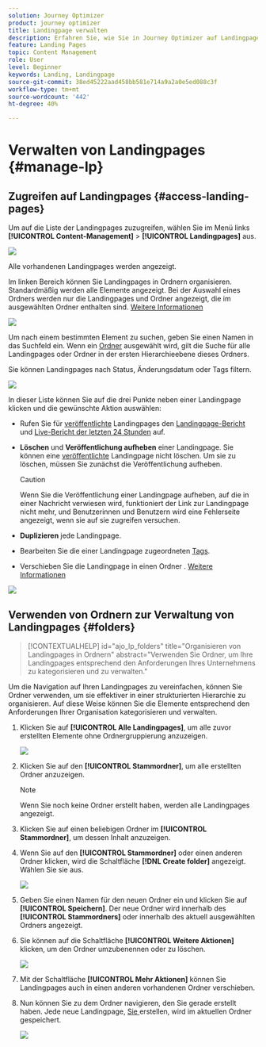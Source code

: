 ```yaml
---
solution: Journey Optimizer
product: journey optimizer
title: Landingpage verwalten
description: Erfahren Sie, wie Sie in Journey Optimizer auf Landingpages zugreifen und diese verwalten können
feature: Landing Pages
topic: Content Management
role: User
level: Beginner
keywords: Landing, Landingpage
source-git-commit: 38ed45222aad458bb581e714a9a2a0e5ed088c3f
workflow-type: tm+mt
source-wordcount: '442'
ht-degree: 40%

---
```


# Verwalten von Landingpages {#manage-lp}

## Zugreifen auf Landingpages {#access-landing-pages}

Um auf die Liste der Landingpages zuzugreifen, wählen Sie im Menü links **[!UICONTROL Content-Management]** > **[!UICONTROL Landingpages]** aus.

![](assets/lp_access-list.png)

Alle vorhandenen Landingpages werden angezeigt.

Im linken Bereich können Sie Landingpages in Ordnern organisieren. Standardmäßig werden alle Elemente angezeigt. Bei der Auswahl eines Ordners werden nur die Landingpages und Ordner angezeigt, die im ausgewählten Ordner enthalten sind. [Weitere Informationen](#folders)

![](assets/lp-access-list-folders.png)

Um nach einem bestimmten Element zu suchen, geben Sie einen Namen in das Suchfeld ein. Wenn ein [Ordner](#folders) ausgewählt wird, gilt die Suche für alle Landingpages oder Ordner in der ersten Hierarchieebene dieses Ordners<!--(not nested items)-->.

Sie können Landingpages nach Status, Änderungsdatum oder Tags filtern.

![](assets/lp_access-list-filter.png)

In dieser Liste können Sie auf die drei Punkte neben einer Landingpage klicken und die gewünschte Aktion auswählen:

* Rufen Sie für [veröffentlichte](create-lp.md#publish-landing-page) Landingpages den [Landingpage-Bericht](../reports/lp-report-global-cja.md) und [Live-Bericht der letzten 24 Stunden](../reports/lp-report-live.md) auf.

* **Löschen** und **Veröffentlichung aufheben** einer Landingpage. Sie können eine [veröffentlichte](create-lp.md#publish-landing-page) Landingpage nicht löschen. Um sie zu löschen, müssen Sie zunächst die Veröffentlichung aufheben.

  >[!CAUTION]
  >
  >Wenn Sie die Veröffentlichung einer Landingpage aufheben, auf die in einer Nachricht verwiesen wird, funktioniert der Link zur Landingpage nicht mehr, und Benutzerinnen und Benutzern wird eine Fehlerseite angezeigt, wenn sie auf sie zugreifen versuchen.

* **Duplizieren** jede Landingpage.

* Bearbeiten Sie die einer Landingpage zugeordneten [Tags](../start/search-filter-categorize.md#tags).

* Verschieben Sie die Landingpage in einen Ordner . [Weitere Informationen](#folders)

![](assets/lp_access-list-actions.png)

## Verwenden von Ordnern zur Verwaltung von Landingpages {#folders}

>[!CONTEXTUALHELP]
>id="ajo_lp_folders"
>title="Organisieren von Landingpages in Ordnern"
>abstract="Verwenden Sie Ordner, um Ihre Landingpages entsprechend den Anforderungen Ihres Unternehmens zu kategorisieren und zu verwalten."

Um die Navigation auf Ihren Landingpages zu vereinfachen, können Sie Ordner verwenden, um sie effektiver in einer strukturierten Hierarchie zu organisieren. Auf diese Weise können Sie die Elemente entsprechend den Anforderungen Ihrer Organisation kategorisieren und verwalten.

1. Klicken Sie auf **[!UICONTROL Alle Landingpages]**, um alle zuvor erstellten Elemente ohne Ordnergruppierung anzuzeigen.

   ![](assets/lp-folders.png)

1. Klicken Sie auf den **[!UICONTROL Stammordner]**, um alle erstellten Ordner anzuzeigen.

   >[!NOTE]
   >
   >Wenn Sie noch keine Ordner erstellt haben, werden alle Landingpages angezeigt.

1. Klicken Sie auf einen beliebigen Ordner im **[!UICONTROL Stammordner]**, um dessen Inhalt anzuzeigen.

1. Wenn Sie auf den **[!UICONTROL Stammordner]** oder einen anderen Ordner klicken, wird die Schaltfläche **[!DNL Create folder]** angezeigt. Wählen Sie sie aus.

   ![](assets/lp-create-folder.png)

1. Geben Sie einen Namen für den neuen Ordner ein und klicken Sie auf **[!UICONTROL Speichern]**. Der neue Ordner wird innerhalb des **[!UICONTROL Stammordners]** oder innerhalb des aktuell ausgewählten Ordners angezeigt.

1. Sie können auf die Schaltfläche **[!UICONTROL Weitere Aktionen]** klicken, um den Ordner umzubenennen oder zu löschen.

   ![](assets/lp-folder-more-actions.png)

1. Mit der Schaltfläche **[!UICONTROL Mehr Aktionen]** können Sie Landingpages auch in einen anderen vorhandenen Ordner verschieben.

1. Nun können Sie zu dem Ordner navigieren, den Sie gerade erstellt haben. Jede neue Landingpage, [ Sie ](create-lp.md#create-landing-page.md) erstellen, wird im aktuellen Ordner gespeichert.

   ![](assets/lp-folder-create.png)

